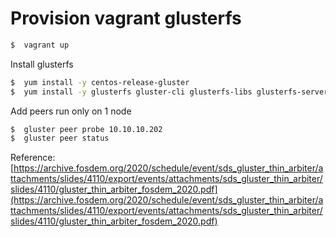 # Provision vagrant glusterfs

```sh
$  vagrant up
```

Install glusterfs

```sh
$  yum install -y centos-release-gluster
$  yum install -y glusterfs gluster-cli glusterfs-libs glusterfs-server
```

Add peers run only on 1 node

```sh
$  gluster peer probe 10.10.10.202
$  gluster peer status
```

Reference:
[https://archive.fosdem.org/2020/schedule/event/sds_gluster_thin_arbiter/attachments/slides/4110/export/events/attachments/sds_gluster_thin_arbiter/slides/4110/gluster_thin_arbiter_fosdem_2020.pdf](https://archive.fosdem.org/2020/schedule/event/sds_gluster_thin_arbiter/attachments/slides/4110/export/events/attachments/sds_gluster_thin_arbiter/slides/4110/gluster_thin_arbiter_fosdem_2020.pdf)
